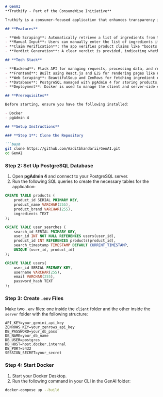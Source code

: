 ```markdown
# GenAI
**Truthify - Part of the ConsumeWise Initiative**

Truthify is a consumer-focused application that enhances transparency in packaged food products by verifying health-related claims. The project is part of the broader ConsumeWise initiative, helping users make informed, healthier choices by analyzing ingredients and claims made by food products.

## **Features**

- **Web Scraping**: Automatically retrieve a list of ingredients from the web using ZenRows and BeautifulSoup based on user input (product name).
- **Manual Input**: Users can manually enter the list of ingredients if scraping is not available.
- **Claim Verification**: The app verifies product claims like "boosts height" or "supports weight loss" by assessing the ingredients.
- **Verdict Generation**: A clear verdict is provided, indicating whether the product’s health claims are truthful or misleading.

## **Tech Stack**

- **Backend**: Flask API for managing requests, processing data, and running the claim verification logic.
- **Frontend**: Built using React.js and EJS for rendering pages like user searches and prediction results.
- **Web Scraping**: BeautifulSoup and ZenRows for fetching ingredient data from external sources.
- **Database**: PostgreSQL managed with pgAdmin 4 for storing products, users, and search logs.
- **Deployment**: Docker is used to manage the client and server-side services.

## **Prerequisites**

Before starting, ensure you have the following installed:

- Docker
- pgAdmin 4

## **Setup Instructions**

### **Step 1**: Clone the Repository

```bash
git clone https://github.com/Aaditbhandarii/GenAI.git
cd GenAI
```

### **Step 2**: Set Up PostgreSQL Database

1. Open **pgAdmin 4** and connect to your PostgreSQL server. 
2. Run the following SQL queries to create the necessary tables for the application:

```sql
CREATE TABLE products (
    product_id SERIAL PRIMARY KEY,
    product_name VARCHAR(255),
    product_brand VARCHAR(255),
    ingredients TEXT
);

CREATE TABLE user_searches (
    search_id SERIAL PRIMARY KEY,
    user_id INT NOT NULL REFERENCES users(user_id),
    product_id INT REFERENCES products(product_id),
    search_timestamp TIMESTAMP DEFAULT CURRENT_TIMESTAMP,
    UNIQUE (user_id, product_id)
);

CREATE TABLE users( 
    user_id SERIAL PRIMARY KEY, 
    username VARCHAR(255), 
    email VARCHAR(255), 
    password_hash TEXT 
);
```

### **Step 3**: Create `.env` Files

Make two `.env` files: one inside the `client` folder and the other inside the `server` folder with the following structure:

```
API_KEY=your_gemini_api_key
ZENROWS_KEY=your_zenrows_api_key
DB_PASSWORD=your_db_pass
DB_NAME=your_db_name
DB_USER=postgres
DB_HOST=host.docker.internal
DB_PORT=5432
SESSION_SECRET=your_secret
```

### **Step 4**: Start Docker

1. Start your Docker Desktop.
2. Run the following command in your CLI in the GenAI folder:

```bash
docker-compose up --build
